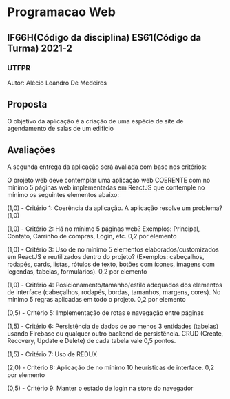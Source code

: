 # Programacao Web 
## IF66H(Código da disciplina) ES61(Código da Turma) 2021-2
### UTFPR

Autor: Alécio Leandro De Medeiros


## Proposta
O objetivo da aplicação é a criação de uma espécie de site de agendamento de salas de um edificio

## Avaliações
A segunda entrega da aplicação será avaliada com base nos critérios:

O projeto web deve contemplar uma aplicação web COERENTE com no mínimo 5 páginas web implementadas em ReactJS que contemple no mínimo os seguintes elementos abaixo:

(1,0) - Critério 1: Coerência da aplicação. A aplicação resolve um problema?(1,0)

(1,0) - Critério 2:  Há no mínimo 5 páginas web? Exemplos: Principal, Contato, Carrinho de compras, Login, etc. 0,2 por elemento

(1,0) - Critério 3: Uso de no mínimo 5 elementos elaborados/customizados em ReactJS e reutilizados dentro do projeto?  (Exemplos: cabeçalhos, rodapés,  cards, listas, rótulos de texto, botões com ícones, imagens com legendas, tabelas, formulários). 0,2 por elemento

(1,0) - Critério 4: Posicionamento/tamanho/estilo adequados dos elementos de interface (cabeçalhos, rodapés, bordas, tamanhos, margens, cores). No mínimo 5 regras aplicadas em todo o projeto. 0,2 por elemento

(0,5) - Critério 5: Implementação de rotas e navegação entre páginas

(1,5) - Critério 6: Persistência de dados de ao menos 3 entidades (tabelas) usando Firebase ou qualquer outro backend de persistência. CRUD (Create, Recovery, Update e Delete) de cada tabela vale 0,5 pontos.

(1,5) - Critério 7: Uso de REDUX

(2,0) - Critério 8: Aplicação de no mínimo 10 heurísticas de interface. 0,2 por elemento

(0,5) - Critério 9: Manter o estado de login na store do navegador
 
